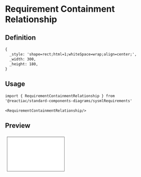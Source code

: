# Requirement Containment Relationship

## Definition

```
{
  _style: 'shape=rect;html=1;whiteSpace=wrap;align=center;',
  _width: 300,
  _height: 180,
}
```

## Usage

```
import { RequirementContainmentRelationship } from '@reactiac/standard-components-diagrams/sysmlRequirements'

<RequirementContainmentRelationship/>
```

## Preview

<img src="./requirement-containment-relationship.png" width="200"/>
